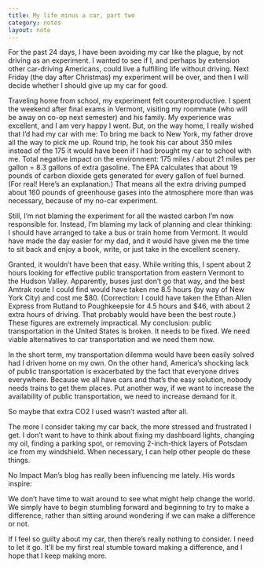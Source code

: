 ```yaml
---
title: My life minus a car, part two
category: notes
layout: note
---
```


For the past 24 days, I have been avoiding my car like the plague, by not driving as an experiment. I wanted to see if I, and perhaps by extension other car-driving Americans, could live a fulfilling life without driving. Next Friday (the day after Christmas) my experiment will be over, and then I will decide whether I should give up my car for good.

Traveling home from school, my experiment felt counterproductive. I spent the weekend after final exams in Vermont, visiting my roommate (who will be away on co-op next semester) and his family. My experience was excellent, and I am very happy I went. But, on the way home, I really wished that I’d had my car with me: To bring me back to New York, my father drove all the way to pick me up. Round trip, he took his car about 350 miles instead of the 175 it would have been if I had brought my car to school with me. Total negative impact on the environment: 175 miles / about 21 miles per gallon = 8.3 gallons of extra gasoline. The EPA calculates that about 19 pounds of carbon dioxide gets generated for every gallon of fuel burned. (For real! Here’s an explanation.) That means all the extra driving pumped about 160 pounds of greenhouse gases into the atmosphere more than was necessary, because of my no-car experiment.

Still, I’m not blaming the experiment for all the wasted carbon I’m now responsible for. Instead, I’m blaming my lack of planning and clear thinking: I should have arranged to take a bus or train home from Vermont. It would have made the day easier for my dad, and it would have given me the time to sit back and enjoy a book, write, or just take in the excellent scenery.

Granted, it wouldn’t have been that easy. While writing this, I spent about 2 hours looking for effective public transportation from eastern Vermont to the Hudson Valley. Apparently, buses just don’t go that way, and the best Amtrak route I could find would have taken me 8.5 hours (by way of New York City) and cost me $80. (Correction: I could have taken the Ethan Allen Express from Rutland to Poughkeepsie for 4.5 hours and $46, with about 2 extra hours of driving. That probably would have been the best route.) These figures are extremely impractical. My conclusion: public transportation in the United States is broken. It needs to be fixed. We need viable alternatives to car transportation and we need them now.

In the short term, my transportation dilemma would have been easily solved had I driven home on my own. On the other hand, America’s shocking lack of public transportation is exacerbated by the fact that everyone drives everywhere. Because we all have cars and that’s the easy solution, nobody needs trains to get them places. Put another way, if we want to increase the availability of public transportation, we need to increase demand for it.

So maybe that extra CO2 I used wasn’t wasted after all.

The more I consider taking my car back, the more stressed and frustrated I get. I don’t want to have to think about fixing my dashboard lights, changing my oil, finding a parking spot, or removing 2-inch-thick layers of Potsdam ice from my windshield. When necessary, I can help other people do these things.

No Impact Man’s blog has really been influencing me lately. His words inspire:

We don’t have time to wait around to see what might help change the world. We simply have to begin stumbling forward and beginning to try to make a difference, rather than sitting around wondering if we can make a difference or not.

If I feel so guilty about my car, then there’s really nothing to consider. I need to let it go. It’ll be my first real stumble toward making a difference, and I hope that I keep making more.
